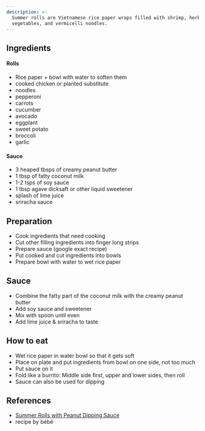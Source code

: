 ```yaml
---
description: >-
  Summer rolls are Vietnamese rice paper wraps filled with shrimp, herbs,
  vegetables, and vermicelli noodles.
---
```

## Ingredients

#### Rolls

* Rice paper + bowl with water to soften them
* cooked chicken or planted substitute
* noodles
* pepperoni
* carrots
* cucumber
* avocado
* eggplant
* sweet potato
* broccoli
* garlic

#### Sauce

* 3 heaped tbsps of creamy peanut butter
* 1 tbsp of fatty coconut milk
* 1-2 tsps of soy sauce
* 1 tbsp agave dicksaft or other liquid sweetener
* splash of lime juice
* sriracha sauce

## Preparation

* Cook ingredients that need cooking
* Cut other filling ingredients into finger long strips
* Prepare sauce (google exact recipe)
* Put cooked and cut ingredients into bowls
* Prepare bowl with water to wet rice paper

## Sauce

* Combine the fatty part of the coconut milk with the creamy peanut butter
* Add soy sauce and sweetener
* Mix with spoon until even
* Add lime juice & sriracha to taste

## How to eat

* Wet rice paper in water bowl so that it gets soft
* Place on plate and put ingredients from bowl on one side, not too much
* Put sauce on it
* Fold like a burrito: Middle side first, upper and lower sides, then roll
* Sauce can also be used for dipping

## References

* [Summer Rolls with Peanut Dipping Sauce](https://www.delish.com/cooking/recipe-ideas/a30779925/summer-rolls-recipes/)
* recipe by bébé
